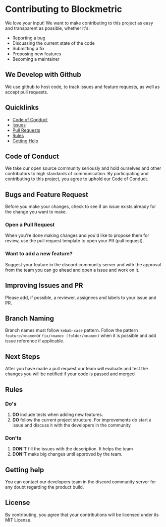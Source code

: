 # Contributing to Blockmetric

We love your input! We want to make contributing to this project as easy and transparent as possible, whether it's:

- Reporting a bug
- Discussing the current state of the code
- Submitting a fix
- Proposing new features
- Becoming a maintainer

## We Develop with Github

We use github to host code, to track issues and feature requests, as well as accept pull requests.

## Quicklinks

- [Code of Conduct](https://github.com/Yohenba18/Blockmetric-back/blob/main/CONTRIBUTING.md#code-of-conduct)
- [Issues](https://github.com/Yohenba18/Blockmetric-back/blob/main/CONTRIBUTING.md#bugs-and-feature-request)
- [Pull Requests](https://github.com/Yohenba18/Blockmetric-back/blob/main/CONTRIBUTING.md#open-a-pull-request)
- [Rules](https://github.com/Yohenba18/Blockmetric-back/blob/main/CONTRIBUTING.md#rules)
- [Getting Help](https://github.com/Yohenba18/Blockmetric-back/blob/main/CONTRIBUTING.md#getting-help)

## Code of Conduct

We take our open source community seriously and hold ourselves and other contributors to high standards of communication. By participating and contributing to this project, you agree to uphold our Code of Conduct.

## Bugs and Feature Request

Before you make your changes, check to see if an issue exists already for the change you want to make.

### Open a Pull Request

When you're done making changes and you'd like to propose them for review, use the pull request template to open your PR (pull request).

### Want to add a new feature?

Suggest your feature in the discord community server and with the approval from the team you can go ahead and open a issue and work on it.

## Improving Issues and PR

Please add, if possible, a reviewer, assignees and labels to your issue and PR.

## Branch Naming

Branch names must follow `kebab-case` pattern. Follow the pattern `feature/<name>`or `fix/<name> (folder/<name>)` when it is possible and add issue reference if applicable.

## Next Steps

After you have made a pull request our team will evaluate and test the changes you will be notified if your code is passed and merged

## Rules

### Do's

1. **DO** include tests when adding new features.
2. **DO** follow the current project structure. For improvements do start a issue and discuss it with the developers in the community

### Don'ts

1. **DON'T** fill the issues with the description. It helps the team
2. **DON'T** make big changes until approved by the team.

## Getting help

You can contact our developers team in the discord community server for any doubt regarding the product build.

## License

By contributing, you agree that your contributions will be licensed under its MIT License.
